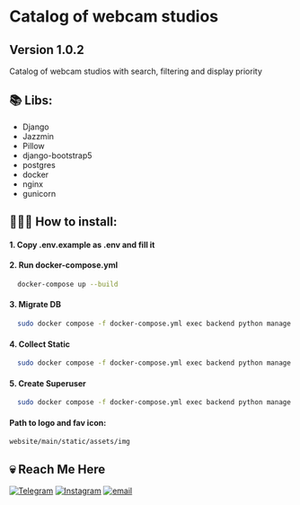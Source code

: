 # Catalog of webcam studios
## Version 1.0.2

Catalog of webcam studios with search, filtering and display priority


📚 Libs:
-
- Django
- Jazzmin
- Pillow
- django-bootstrap5
- postgres
- docker
- nginx
- gunicorn


## 👨🏻‍💻 How to install:

#### 1️. Copy .env.example as .env and fill it

#### 2. Run docker-compose.yml
```bash
  docker-compose up --build
```

#### 3. Migrate DB
```bash
  sudo docker compose -f docker-compose.yml exec backend python manage.py migrate
```

#### 4. Collect Static
```bash
  sudo docker compose -f docker-compose.yml exec backend python manage.py collectstatic
```

#### 5. Create Superuser
```bash
  sudo docker compose -f docker-compose.yml exec backend python manage.py createsuperuser
```

#### Path to logo and fav icon:
```website/main/static/assets/img```

## 💀 Reach Me Here
[![Telegram](https://img.shields.io/badge/Telegram-blue?style=for-the-badge&logo=telegram&logoColor=white)](https://t.me/ihatemylifebutiluvmoney)
[![Instagram](https://img.shields.io/badge/Instagram-purple?style=for-the-badge&logo=Instagram&logoColor=white)](https://instagram.com/herbalsomml)
[![email](https://img.shields.io/badge/Gmail-D14836?style=for-the-badge&logo=gmail&logoColor=white)](mailto:herbalsomml@gmail.com)